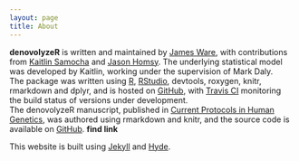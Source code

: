 ```yaml
---
layout: page
title: About
---
```


**denovolyzeR** is written and maintained by [James Ware], with contributions from [Kaitlin Samocha] and [Jason Homsy].  The underlying statistical model was developed by Kaitlin, working under the supervision of Mark Daly.   
The package was written using [R], [RStudio], devtools, roxygen, knitr, rmarkdown and dplyr, and is hosted on [GitHub], with [Travis CI] monitoring the build status of versions under development.  
The denovolyzeR manuscript, published in [Current Protocols in Human Genetics][cphg], was authored using rmarkdown and knitr, and the source code is available on [GitHub][cphgSource].  **find link**  

This website is built using [Jekyll](http://jekyllrb.com) and [Hyde](http://hyde.getpoole.com).  

[James Ware]: http://www.imperial.ac.uk/people/j.ware
[Kaitlin Samocha]: https://www.atgu.mgh.harvard.edu/people/kaitlin_samocha
[Jason Homsy]: https://connects.catalyst.harvard.edu/Profiles/display/Person/90618
[cphg]: http://onlinelibrary.wiley.com/doi/10.1002/0471142905.hg0725s87/abstract
[GitHub]: https://github.com/jamesware/denovolyzeR/
[cphgSource]: https://github.com/jamesware/denovolyzeR/
[Travis CI]: https://travis-ci.org
[R]: http://r-project.org/
[RStudio]: http://rstudio.com